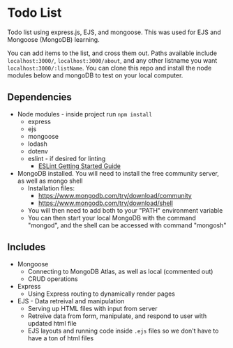 # Todo List

Todo list using express.js, EJS, and mongoose. This was used for EJS and Mongoose (MongoDB) learning.

You can add items to the list, and cross them out. Paths available include `localhost:3000/`, `localhost:3000/about`, and any other listname you want `localhost:3000/:listName`. You can clone this repo and install the node modules below and mongoDB to test on your local computer.

## Dependencies

-   Node modules - inside project run `npm install`
    -   express
    -   ejs
    -   mongoose
    -   lodash
    -   dotenv
    -   eslint - if desired for linting
        -   [ESLint Getting Started Guide](https://eslint.org/docs/latest/user-guide/getting-started)
-   MongoDB installed. You will need to install the free community server, as well as mongo shell
    -   Installation files:
        -   https://www.mongodb.com/try/download/community
        -   https://www.mongodb.com/try/download/shell
    -   You will then need to add both to your "PATH" environment variable
    -   You can then start your local MongoDB with the command "mongod", and the shell can be accessed with command "mongosh"

## Includes

-   Mongoose
    -   Connecting to MongoDB Atlas, as well as local (commented out)
    -   CRUD operations
-   Express
    -   Using Express routing to dynamically render pages
-   EJS - Data retreival and manipulation
    -   Serving up HTML files with input from server
    -   Retreive data from form, manipulate, and respond to user with updated html file
    -   EJS layouts and running code inside `.ejs` files so we don't have to have a ton of html files
